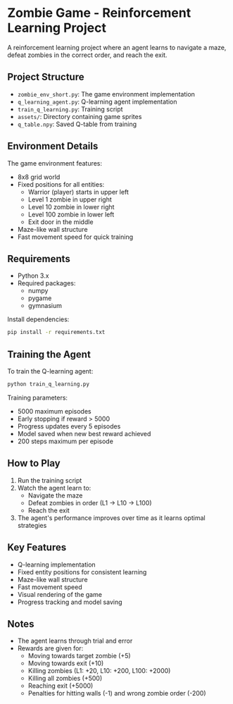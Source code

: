 # Zombie Game - Reinforcement Learning Project

A reinforcement learning project where an agent learns to navigate a maze, defeat zombies in the correct order, and reach the exit.

## Project Structure

- `zombie_env_short.py`: The game environment implementation
- `q_learning_agent.py`: Q-learning agent implementation
- `train_q_learning.py`: Training script
- `assets/`: Directory containing game sprites
- `q_table.npy`: Saved Q-table from training

## Environment Details

The game environment features:
- 8x8 grid world
- Fixed positions for all entities:
  - Warrior (player) starts in upper left
  - Level 1 zombie in upper right
  - Level 10 zombie in lower right
  - Level 100 zombie in lower left
  - Exit door in the middle
- Maze-like wall structure
- Fast movement speed for quick training

## Requirements

- Python 3.x
- Required packages:
  - numpy
  - pygame
  - gymnasium

Install dependencies:
```bash
pip install -r requirements.txt
```

## Training the Agent

To train the Q-learning agent:
```bash
python train_q_learning.py
```

Training parameters:
- 5000 maximum episodes
- Early stopping if reward > 5000
- Progress updates every 5 episodes
- Model saved when new best reward achieved
- 200 steps maximum per episode

## How to Play

1. Run the training script
2. Watch the agent learn to:
   - Navigate the maze
   - Defeat zombies in order (L1 → L10 → L100)
   - Reach the exit
3. The agent's performance improves over time as it learns optimal strategies

## Key Features

- Q-learning implementation
- Fixed entity positions for consistent learning
- Maze-like wall structure
- Fast movement speed
- Visual rendering of the game
- Progress tracking and model saving

## Notes

- The agent learns through trial and error
- Rewards are given for:
  - Moving towards target zombie (+5)
  - Moving towards exit (+10)
  - Killing zombies (L1: +20, L10: +200, L100: +2000)
  - Killing all zombies (+500)
  - Reaching exit (+5000)
  - Penalties for hitting walls (-1) and wrong zombie order (-200) 